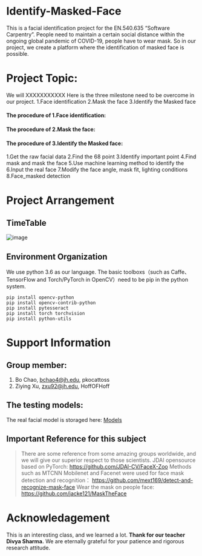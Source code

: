 # Identify-Masked-Face
This is a facial identification project for the EN.540.635 “Software Carpentry”. People need to maintain a certain social distance within the ongoing global pandemic of COVID-19, people have to wear mask. So in our project, we create a platform where the identification of masked face is possible.   



# Project Topic:
We will XXXXXXXXXXX
Here is the three milestone need to be overcome in our project.
1.Face identification
2.Mask the face
3.Identify the Masked face



#### The procedure of 1.Face identification:

#### The procedure of 2.Mask the face:

#### The procedure of 3.Identify the Masked face:
1.Get the raw facial data
2.Find the 68 point
3.Identify important point 
4.Find mask and mask the face
5.Use machine learning method to identify the 
6.Input the real face
7.Modify the face angle, mask fit, lighting conditions
8.Face_masked detection

# Project Arrangement

## TimeTable
![image](https://user-images.githubusercontent.com/)


## Environment Organization
We use python 3.6 as our language.
The basic toolboxs（such as Caffe、TensorFlow and Torch/PyTorch in OpenCV）need to be pip in the python system.
```
pip install opencv-python
pip install opencv-contrib-python
pip install pytesseract
pip install torch torchvision
pip install python-utils
```

# Support Information

## Group member: 
1. Bo Chao, bchao4@jh.edu, pkocattoss  
2. Ziying Xu, zxu92@jh.edu, HoffOFHoff

## The testing models:
The real facial model is storaged here: [Models](https://pages.github.com/)

## Important Reference for this subject
> There are some reference from some amazing groups worldwide, and we will give our superior respect to those scientists.
> JDAI opensource based on PyTorch:  https://github.com/JDAI-CV/FaceX-Zoo 
> Methods such as MTCNN Mobilenet and Facenet were used for face mask detection and recognition： https://github.com/mext169/detect-and-recognize-mask-face
> Wear the mask on people face: https://github.com/jacke121/MaskTheFace

# Acknowledagement 
This is an interesting class, and we learned a lot. **Thank for our teacher Divya Sharma.** We are eternally grateful for your patience and rigorous research attitude. 
